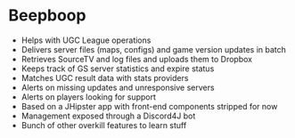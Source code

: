 # Beepboop
* Helps with UGC League operations
* Delivers server files (maps, configs) and game version updates in batch
* Retrieves SourceTV and log files and uploads them to Dropbox
* Keeps track of GS server statistics and expire status
* Matches UGC result data with stats providers
* Alerts on missing updates and unresponsive servers
* Alerts on players looking for support
* Based on a JHipster app with front-end components stripped for now
* Management exposed through a Discord4J bot
* Bunch of other overkill features to learn stuff
